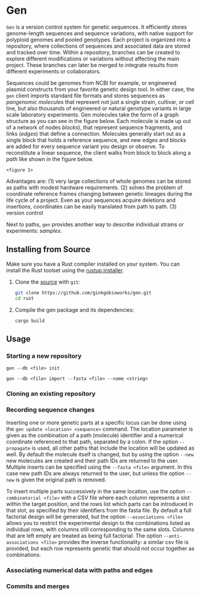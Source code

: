 # Gen
`Gen` is a version control system for genetic sequences. It efficiently stores genome-length sequences and sequence variations, with native support for polyploid genomes and pooled genotypes. Each project is organized into a repository, where collections of sequences and associated data are stored and tracked over time. Within a repository, branches can be created to explore different modifications or variations without affecting the main project. These branches can later be merged to integrate results from different experiments or collaborators.

Sequences could be genomes from NCBI for example, or engineered plasmid constructs from your favorite genetic design tool. In either case, the `gen` client imports standard file formats and stores sequences as _pangenomic molecules_ that represent not just a single strain, cultivar, or cell line, but also thousands of engineered or natural genotype variants in large scale laboratory experiments. Gen molecules take the form of a graph structure as you can see in the figure below. Each molecule is made up out of a network of nodes _blocks_), that represent sequence fragments, and links (_edges_) that define a connection. Molecules generally start out as a single block that holds a reference sequence, and new edges and blocks are added for every sequence variant you design or observe. To reconstitute a linear sequence, the client walks from block to block along a _path_ like shown in the figure below.

`<figure 1>`

Advantages are:
(1) very large collections of whole genomes can be stored as paths with modest hardware requirements. 
(2) solves the problem of coordinate reference frames changing between genetic lineages during the life cycle of a project. Even as your sequences acquire deletions and insertions, coordinates can be easily translated from path to path.
(3) version control

Next to paths, `gen` provides another way to describe individual strains or experiments: _samples_.

## Installing from Source
Make sure you have a Rust compiler installed on your system. You can install the Rust toolset using the [rustup installer](https://rustup.rs/).


1. Clone the [source](https://github.com/ginkgobioworks/gen) with `git`:

   ```sh
   git clone https://github.com/ginkgobioworks/gen.git
   cd rust
   ```

2. Compile the gen package and its dependencies:

    ```
    cargo build
    ```

## Usage

### Starting a new repository
`gen --db <file> init`

<!-- Importing sequence files into a collection -->

`gen --db <file> import --fasta <file> --name <string>`

### Cloning an existing repository
<!-- -Exporting sequence files and slices -->
<!-- -Shallow checkout -->
<!-- -Exploring a repository: listing collections, samples, paths (molecules) -->
<!-- -Translating coordinates between paths -->

### Recording sequence changes
<!-- -From a sequence file that was edited externally -->

<!-- -From the gen command line -->

Inserting one or more genetic parts at a specific locus can be done using the `gen update <location> <sequence>` command. The location parameter is given as the combination of a path (molecule) identifier and a numerical coordinate referenced to that path, separated by a colon. If the option `--propagate` is used, all other paths that include the location will be updated as well. By default the molecule itself is changed, but by using the option `--new` new molecules are created and their path IDs are returned to the user. Multiple inserts can be specified using the `--fasta <file>` argument. In this case new path IDs are always returned to the user, but unless the option `--new` is given the original path is removed.


To insert multiple parts successively in the same location, use the option `--combinatorial <file>` with a CSV file where each column represents a slot within the target position, and the rows list which parts can be introduced in that slot, as specified by their identifiers from the fasta file. By default a full factorial design will be generated, but the option `--associations <file>` allows you to restrict the experimental design to the combinations listed as individual rows, with columns still corresponding to the same slots. Columns that are left empty are treated as being full factorial. The option `--anti-associations <file>` provides the inverse functionality: a similar csv file is provided, but each row represents genetic that should not occur together as combinations.

### Associating numerical data with paths and edges
<!-- -From CSV referencing named paths -->

<!-- -From mapped sequencing reads -->

### Commits and merges
<!-- -Local only for now -->







